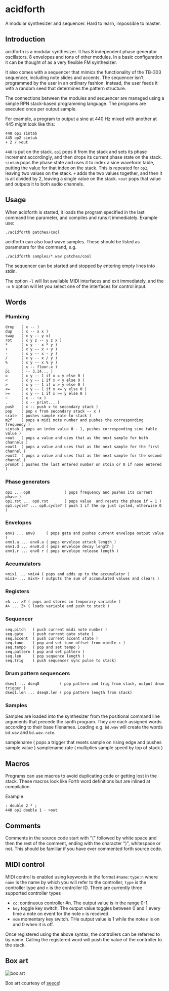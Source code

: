 acidforth
=========

A modular synthesizer and sequencer. Hard to learn, impossible to master.

Introduction
------------

acidforth is a modular synthesizer. It has 8 independent phase generator
oscillators, 8 envelopes and tons of other modules. In a basic configuration
it can be thought of as a very flexible FM synthesizer.

It also comes with a sequencer that mimics the functionality of the TB-303
sequencer, including note slides and accents. The sequencer isn't programmed
by the user in an ordinary fashion. Instead, the user feeds it with a random
seed that determines the pattern structure.

The connections between the modules and sequencer are managed using a simple
RPN stack-based programming language. The programs are executed once per output
sample.

For example, a program to output a sine at 440 Hz mixed with another at 445
might look like this:

    440 op1 sintab
    445 op2 sintab
    + 2 / >out

`440` is put on the stack. `op1` pops it from the stack and sets its phase
increment accordingly, and then drops its current phase state on the stack.
`sintab` pops the phase state and uses it to index a sine waveform table,
putting the value for that index on the stack. This is repeated for `op2`,
leaving two values on the stack. `+` adds the two values together, and then it
is all divided by 2, leaving a single value on the stack. `>out` pops that
value and outputs it to both audio channels.

Usage
-----

When acidforth is started, it loads the program specified in the last command
line parameter, and compiles and runs it immediately. Example use:

    ./acidforth patches/cool

acidforth can also load wave samples. These should be listed as parameters for
the command, e.g.

    ./acidforth samples/*.wav patches/cool

The sequencer can be started and stopped by entering empty lines into stdin.

The option `-l` will list available MIDI interfaces and exit immediately, and
the `-m N` option will let you select one of the interfaces for control input.

Words
-----

### Plumbing

    drop   ( x -- )
    dup    ( x -- x x )
    swap   ( x y -- y x)
    rot    ( x y z -- y z x )
    *      ( x y -- x * y )
    +      ( x y -- x + y )
    -      ( x y -- x - y )
    /      ( x y -- x / y )
    %      ( x y -- x % y )
    _      ( x -- floor.x ) 
    pi     ( -- 3.14... )
    =      ( x y -- 1 if x = y else 0 )
    <      ( x y -- 1 if x < y else 0 )
    >      ( x y -- 1 if x > y else 0 )
    <=     ( x y -- 1 if x <= y else 0 )
    >=     ( x y -- 1 if x >= y else 0 )
    ~      ( x -- ~x )
    .      ( x -- print... )
    push   ( x -- push x to secondary stack )
    pop    ( pop x from secondary stack -- x )
    srate  ( pushes sample rate to stack )
    m2f    ( pops a midi note number and pushes the corresponding frequency )
    sintab ( pops an index value 0 - 1, pushes corresponding sine table value )
    >out   ( pops a value and uses that as the next sample for both channels )
    >out1  ( pops a value and uses that as the next sample for the first channel )
    >out2  ( pops a value and uses that as the next sample for the second channel )
    prompt ( pushes the last entered number on stdin or 0 if none entered )

### Phase generators

    op1 ... op8               ( pops frequency and pushes its current phase )
    op1.rst ... op8.rst       ( pops value  and resets the phase if = 1 )
    op1.cycle? ... op8.cycle? ( push 1 if the op just cycled, otherwise 0 )

### Envelopes

    env1 ... env8     ( pops gate and pushes current envelope output value )
    env1.a ... env8.a ( pops envelope attack length )
    env1.d ... env8.d ( pops envelope decay length )
    env1.r ... env8 r ( pops envelope release length )

### Accumulators

    >mix1 ... >mix4 ( pops and adds up to the accumulator )
    mix1> ... mix4> ( outputs the sum of accumulated values and clears )

### Registers

    >A ... >Z ( pops and stores in temporary variable )
    A> ... Z> ( loads variable and push to stack )

### Sequencer

    seq.pitch   ( push current midi note number )
    seq.gate    ( push current gate state )
    seq.accent  ( push current accent state )
    seq.tune    ( pop and set tune offset from middle c )
    seq.tempo   ( pop and set tempo )
    seq.pattern ( pop and set pattern )
    seq.len     ( pop sequence length )
    seq.trig    ( push sequencer sync pulse to stack)

### Drum pattern sequencers

    dseq1 ... dseq8         ( pop pattern and trig from stack, output drum trigger )
    dseq1.len ... dseq8.len ( pop pattern length from stack)

### Samples

Samples are loaded into the synthesizer from the positional command line
arguments that precede the synth program. They are each assigned words
according to their base filenames. Loading e.g. `bd.wav` will create the words
`bd.wav` and `bd.wav.rate`.

  samplename ( pops a trigger that resets sample on rising edge and pushes sample value )
  samplename.rate ( multiplies sample speed by top of stack )

Macros
------

Programs can use macros to avoid duplicating code or getting lost in the stack.
These macros look like Forth word definitions but are inlined at compilation.

Example

    : double 2 * ;
    440 op1 double 1 - >out

Comments
--------

Comments in the source code start with "(" followed by white space and then
the rest of the comment, ending with the character ")", whitespace or not. This
should be familiar if you have ever commented forth source code.

MIDI control
------------

MIDI control is enabled using keywords in the format `#name:type:n` where
`name` is the name by which you will refer to the controller, `type` is the
controller type and `n` is the controller ID. There are currently three
supported controller types

* `cc`: continuous controller #n. The output value is in the range 0-1.
* `key` toggle key switch. The output value toggles between 0 and 1 every
  time a note on event for the note `n` is received.
* `mom` momentary key switch. THe output value is 1 while the note `n` is on
  and 0 when it is off.

Once registered using the above syntax, the controllers can be referred to by
name. Calling the registered word will push the value of the controller to the
stack.

Box art
-------

![box art](http://i.imgur.com/ODgoorr.png)

Box art courtesy of [seece](https://github.com/seece)!
